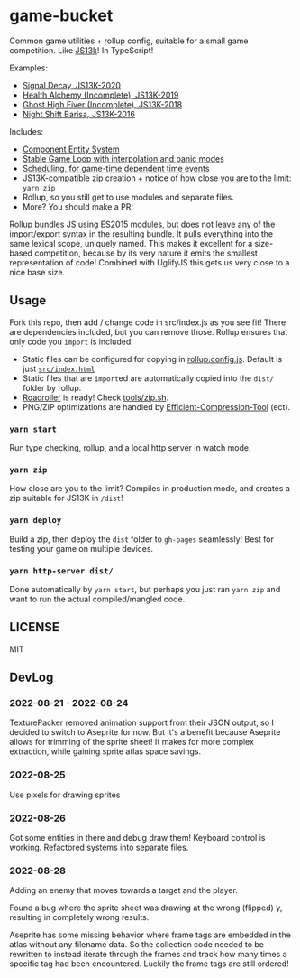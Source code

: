 # game-bucket

Common game utilities + rollup config, suitable for a small game competition. Like [JS13k](http://js13kgames.com/)! In TypeScript!

Examples:

- [Signal Decay, JS13K-2020](https://github.com/kirbysayshi/js13k-2020/)
- [Health Alchemy (Incomplete), JS13K-2019](https://github.com/kirbysayshi/js13k-2019)
- [Ghost High Fiver (Incomplete), JS13K-2018](https://github.com/kirbysayshi/ghost-high-fiver)
- [Night Shift Barisa, JS13K-2016](https://github.com/kirbysayshi/night-shift-barista)

Includes:

- [Component Entity System](lib/ces.js)
- [Stable Game Loop with interpolation and panic modes](lib/loop.js)
- [Scheduling, for game-time dependent time events](lib/time.js)
- JS13K-compatible zip creation + notice of how close you are to the limit: `yarn zip`
- Rollup, so you still get to use modules and separate files.
- More? You should make a PR!

[Rollup](https://github.com/rollup/rollup/) bundles JS using ES2015 modules, but does not leave any of the import/export syntax in the resulting bundle. It pulls everything into the same lexical scope, uniquely named. This makes it excellent for a size-based competition, because by its very nature it emits the smallest representation of code! Combined with UglifyJS this gets us very close to a nice base size.

## Usage

Fork this repo, then add / change code in src/index.js as you see fit! There are dependencies included, but you can remove those. Rollup ensures that only code you `import` is included!

- Static files can be configured for copying in [rollup.config.js](./rollup.config.js). Default is just [`src/index.html`](src/index.html)
- Static files that are `import`ed are automatically copied into the `dist/` folder by rollup.
- [Roadroller](https://github.com/lifthrasiir/roadroller) is ready! Check [tools/zip.sh](./tools/zip.sh).
- PNG/ZIP optimizations are handled by [Efficient-Compression-Tool](https://github.com/fhanau/Efficient-Compression-Tool) (ect).

### `yarn start`

Run type checking, rollup, and a local http server in watch mode.

### `yarn zip`

How close are you to the limit? Compiles in production mode, and creates a zip suitable for JS13K in `/dist`!

### `yarn deploy`

Build a zip, then deploy the `dist` folder to `gh-pages` seamlessly! Best for testing your game on multiple devices.

### `yarn http-server dist/`

Done automatically by `yarn start`, but perhaps you just ran `yarn zip` and want to run the actual compiled/mangled code.

## LICENSE

MIT


## DevLog

### 2022-08-21 - 2022-08-24

TexturePacker removed animation support from their JSON output, so I decided to switch to Aseprite for now. But it's a benefit because Aseprite allows for trimming of the sprite sheet! It makes for more complex extraction, while gaining sprite atlas space savings.

### 2022-08-25

Use pixels for drawing sprites

### 2022-08-26

Got some entities in there and debug draw them! Keyboard control is working. Refactored systems into separate files.

### 2022-08-28

Adding an enemy that moves towards a target and the player.

Found a bug where the sprite sheet was drawing at the wrong (flipped) y, resulting in completely wrong results.

Aseprite has some missing behavior where frame tags are embedded in the atlas without any filename data. So the collection code needed to be rewritten to instead iterate through the frames and track how many times a specific tag had been encountered. Luckily the frame tags are still ordered!